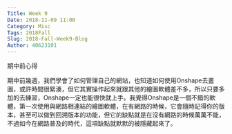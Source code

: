 ```yaml
---
Title: Week 9
Date: 2018-11-09 11:00
Category: Misc
Tags: 2018Fall
Slug: 2018-Fall-Week9-Blog
Author: 40623101
---
```


期中前心得

<!-- PELICAN_END_SUMMARY -->


期中前幾週，我們學會了如何管理自己的網站，也知道如何使用Onshape去畫圖，或許時間很緊湊，但它其實操作起來就跟其他的繪圖軟體差不多，所以只要多加的去練習，Onshape一定也能很快就上手。我覺得Onshape是一個不錯的軟體，第一次使用與網路相連結的繪圖軟體，在有網路的時候，它會隨時記得你的版本，甚至可以做到回溯版本的功能，但它的缺點就是在沒有網路的時候萬萬不能，不過如今在網路普及的時代，這項缺點就默默的被隱藏起來了。
